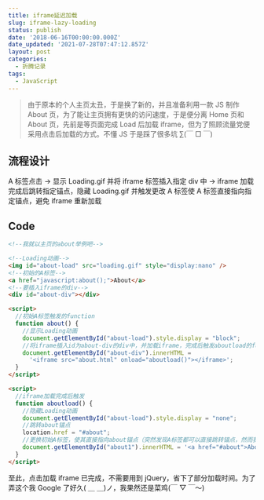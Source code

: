```yaml
---
title: iframe延迟加载
slug: iframe-lazy-loading
status: publish
date: '2018-06-16T00:00:00.000Z'
date_updated: '2021-07-28T07:47:12.857Z'
layout: post
categories:
  - 折腾记录
tags:
  - JavaScript
---
```

> 由于原本的个人主页太丑，于是换了新的，并且准备利用一款 JS 制作 About 页，为了能让主页拥有更快的访问速度，于是便分离 Home 页和 About 页，先前是等页面完成 Load 后加载 iframe，但为了照顾流量党便采用点击后加载的方式。不懂 JS 于是踩了很多坑 ∑(￣ □ ￣)

## 流程设计

A 标签点击 -> 显示 Loading.gif 并将 iframe 标签插入指定 div 中 -> iframe 加载完成后跳转指定锚点，隐藏 Loading.gif 并触发更改 A 标签使 A 标签直接指向指定锚点，避免 iframe 重新加载

## Code

```html
<!--我就以主页的about举例吧-->

<!--Loading动画-->
<img id="about-load" src="loading.gif" style="display:nano" />
<!--初始的A标签-->
<a href="javascript:about();">About</a>
<!--要插入iframe的div-->
<div id="about-div"></div>

<script>
  //初始A标签触发的function
  function about() {
    //显示Loading动画
    document.getElementById("about-load").style.display = "block";
    //将iframe插入id为about-div的div中，并加载iframe，完成后触发aboutload的function
    document.getElementById("about-div").innerHTML =
      '<iframe src="about.html" onload="aboutload()"></iframe>';
  }
</script>

<script>
  //iframe加载完成后触发
  function aboutload() {
    //隐藏Loading动画
    document.getElementById("about-load").style.display = "none";
    //跳转about锚点
    location.href = "#about";
    //更换初始A标签，使其直接指向about锚点（突然发现A标签都可以直接跳转锚点，然而我还用js模拟href(=\_=)）
    document.getElementById("about1").innerHTML = '<a href="#about">About</a>';
  }
</script>
```

至此，点击加载 iframe 已完成，不需要用到 jQuery，省下了部分加载时间。为了弄这个我 Google 了好久( ＿ ＿)ノ，我果然还是菜鸡(￣ ▽ ￣～)
